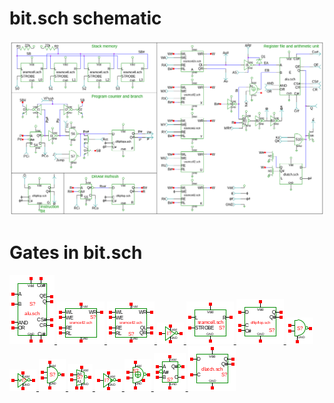 # bit.sch schematic
![bit.sch](bit.png)
# Gates in bit.sch
[ ![alu](alu-sym.png) ](alu.html)
[ ![sramcell2](sramcell2-sym.png) ](sramcell2.html)
[ ![sramcell2s](sramcell2s-sym.png) ](sramcell2s.html)
[ ![not](not-sym.png) ](not.html)
[ ![sramcell](sramcell-sym.png) ](sramcell.html)
[ ![dflipflop](dflipflop-sym.png) ](dflipflop.html)
[ ![nandod](nandod-sym.png) ](nandod.html)
[ ![notb](notb-sym.png) ](notb.html)
[ ![nand](nand-sym.png) ](nand.html)
[ ![seli](seli-sym.png) ](seli.html)
[ ![cnot](cnot-sym.png) ](cnot.html)
[ ![xnor](xnor-sym.png) ](xnor.html)
[ ![halfadd](halfadd-sym.png) ](halfadd.html)
[ ![dlatch](dlatch-sym.png) ](dlatch.html)
